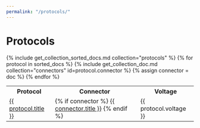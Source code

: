 ```yaml
---
permalink: "/protocols/"
---
```


# Protocols

<table>
    <tr>
        <th>Protocol</th>
        <th>Connector</th>
        <th>Voltage</th>
    </tr>
    {% include get_collection_sorted_docs.md collection="protocols" %}
    {% for protocol in sorted_docs %}
    <tr>
        <td><a href="{{ protocol.url }}">{{ protocol.title }}</a></td>
        {% include get_collection_doc.md collection="connectors" id=protocol.connector %}
        {% assign connector = doc %}
        <td>
        {% if connector %}
            <a href="{{ connector.url }}">{{ connector.title }}</a>
        {% endif %}
        </td>
        <td>{{ protocol.voltage }}</td>
    </tr>
    {% endfor %}
</table>

